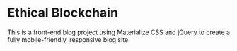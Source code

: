 # Ethical Blockchain
This is a front-end blog project using Materialize CSS and jQuery to create a fully mobile-friendly, responsive blog site
